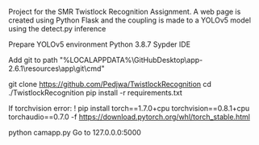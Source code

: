 Project for the SMR Twistlock Recognition Assignment.
A web page is created using Python Flask and the coupling is made to a YOLOv5 model using the detect.py inference

Prepare YOLOv5 environment
Python 3.8.7
Sypder IDE

Add git to path
"%LOCALAPPDATA%\GitHubDesktop\app-2.6.1\resources\app\git\cmd"

git clone https://github.com/Pedjwa/TwistlockRecognition
cd ./TwistlockRecognition
pip install -r requirements.txt

If torchvision error:
! pip install torch==1.7.0+cpu torchvision==0.8.1+cpu torchaudio==0.7.0 -f https://download.pytorch.org/whl/torch_stable.html

python camapp.py
Go to 127.0.0.0:5000
